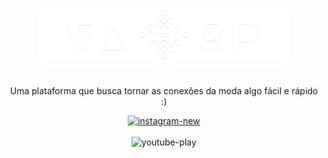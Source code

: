 
<div align="center">
  <img align ="center" height="93" width="400" src="https://github.com/Warp8/Warp8/blob/main/warp8%20Logo.png"
</div>
  
##
<p align="center">Uma plataforma que busca tornar as conexões da moda algo fácil e rápido :)</p>

<a href="https://www.instagram.com/seu_perfil_aqui">
  <img width="60" height="60" src="https://img.icons8.com/fluency/96/instagram-new.png" alt="instagram-new"/>
</a>

<div style="display: inline_block"><br>
  <img width="60" height="60" src="https://img.icons8.com/color/96/youtube-play.png" alt="youtube-play"/>
</div>




